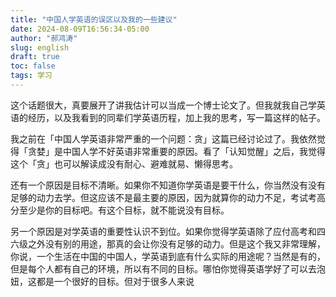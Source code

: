 ```yaml
---
title: "中国人学英语的误区以及我的一些建议"
date: 2024-08-09T16:56:34-05:00
author: "郝鸿涛"
slug: english
draft: true
toc: false
tags: 学习
---
```

这个话题很大，真要展开了讲我估计可以当成一个博士论文了。但我就我自己学英语的经历，以及我看到的同辈们学英语历程，加上我的思考，写一篇这样的帖子。

我之前在「中国人学英语非常严重的一个问题：贪」这篇已经讨论过了。我依然觉得「贪婪」是中国人学不好英语非常重要的原因。看了「认知觉醒」之后，我觉得这个「贪」也可以解读成没有耐心、避难就易、懒得思考。

还有一个原因是目标不清晰。如果你不知道你学英语是要干什么，你当然没有没有足够的动力去学。但这应该不是最主要的原因，因为就算你的动力不足，考试考高分至少是你的目标吧。有这个目标，就不能说没有目标。

另一个原因是对学英语的重要性认识不到位。如果你觉得学英语除了应付高考和四六级之外没有别的用途，那真的会让你没有足够的动力。但是这个我又非常理解，你说，一个生活在中国的中国人，学英语到底有什么实际的用途呢？当然是有的，但是每个人都有自己的环境，所以有不同的目标。哪怕你觉得英语学好了可以去泡妞，这都是一个很好的目标。但对于很多人来说